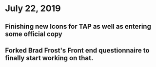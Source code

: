 # July 22, 2019

## Finishing new Icons for TAP as well as entering some official copy

## Forked Brad Frost's Front end questionnaire to finally start working on that. 

